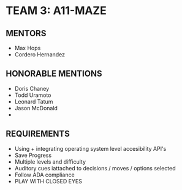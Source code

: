 # TEAM 3: A11-MAZE

## MENTORS
- Max Hops 
- Cordero Hernandez

## HONORABLE MENTIONS
- Doris Chaney
- Todd Uramoto
- Leonard Tatum
- Jason McDonald
- 
## REQUIREMENTS
- Using + integrating operating system level accesibility API's
- Save Progress
- Multiple levels and difficulty
- Auditory cues iattached to decisions / moves / options selected
- Follow ADA compliance
- PLAY WITH CLOSED EYES

